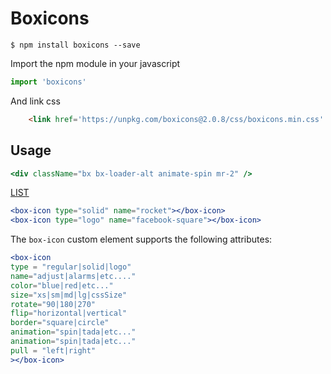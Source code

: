 # Boxicons

```
$ npm install boxicons --save
```

Import the npm module in your javascript

```js
import 'boxicons'
```

And link css

```html
    <link href='https://unpkg.com/boxicons@2.0.8/css/boxicons.min.css' rel='stylesheet'>

```

## Usage

```jsx
<div className="bx bx-loader-alt animate-spin mr-2" />
```

[LIST](https://boxicons.com/)

```jsx
<box-icon type="solid" name="rocket"></box-icon>
<box-icon type="logo" name="facebook-square"></box-icon>
```

The `box-icon` custom element supports the following attributes:

```jsx
<box-icon
type = "regular|solid|logo"
name="adjust|alarms|etc...."
color="blue|red|etc..."
size="xs|sm|md|lg|cssSize"
rotate="90|180|270"
flip="horizontal|vertical"
border="square|circle"
animation="spin|tada|etc..."
animation="spin|tada|etc..."
pull = "left|right"
></box-icon>
```

